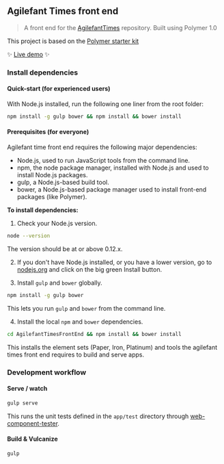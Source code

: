 ## Agilefant Times front end

> A front end for the [AgilefantTimes](https://github.com/mrkno/AgilefantTimes) repository. 
Built using Polymer 1.0

This project is based on the [Polymer starter kit](https://github.com/PolymerElements/polymer-starter-kit)
 
:sparkles: [Live demo](http://times.sws.nz) :sparkles:

### Install dependencies

#### Quick-start (for experienced users)

With Node.js installed, run the following one liner from the root folder:

```sh
npm install -g gulp bower && npm install && bower install
```

#### Prerequisites (for everyone)

Agilefant time front end requires the following major dependencies:

- Node.js, used to run JavaScript tools from the command line.
- npm, the node package manager, installed with Node.js and used to install Node.js packages.
- gulp, a Node.js-based build tool.
- bower, a Node.js-based package manager used to install front-end packages (like Polymer).

**To install dependencies:**

1)  Check your Node.js version.

```sh
node --version
```

The version should be at or above 0.12.x.

2)  If you don't have Node.js installed, or you have a lower version, go to [nodejs.org](https://nodejs.org) and click on the big green Install button.

3)  Install `gulp` and `bower` globally.

```sh
npm install -g gulp bower
```

This lets you run `gulp` and `bower` from the command line.

4)  Install the local `npm` and `bower` dependencies.

```sh
cd AgilefantTimesFrontEnd && npm install && bower install
```

This installs the element sets (Paper, Iron, Platinum) and tools the agilefant times front end requires to build and serve apps.

### Development workflow

#### Serve / watch

```sh
gulp serve
```

This runs the unit tests defined in the `app/test` directory through [web-component-tester](https://github.com/Polymer/web-component-tester).

#### Build & Vulcanize

```sh
gulp
```
